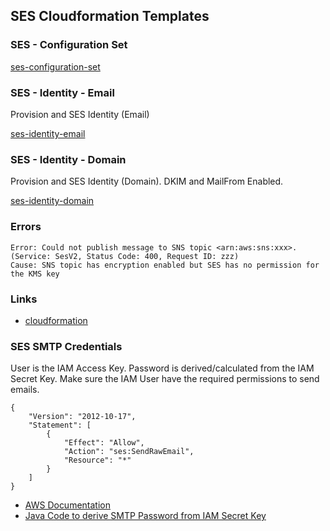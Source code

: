 ## SES Cloudformation Templates

### SES - Configuration Set

[ses-configuration-set](ses-configuration-set.yaml)

### SES - Identity - Email

Provision and SES Identity (Email)

[ses-identity-email](ses-identity-email.yaml)

### SES - Identity - Domain

Provision and SES Identity (Domain). DKIM and MailFrom Enabled.

[ses-identity-domain](ses-identity-domain.yaml)

### Errors

```
Error: Could not publish message to SNS topic <arn:aws:sns:xxx>. (Service: SesV2, Status Code: 400, Request ID: zzz)
Cause: SNS topic has encryption enabled but SES has no permission for the KMS key
```

### Links

- [cloudformation](https://docs.aws.amazon.com/AWSCloudFormation/latest/UserGuide/AWS_SES.html)

### SES SMTP Credentials

User is the IAM Access Key. Password is derived/calculated from the IAM Secret Key.
Make sure the IAM User have the required permissions to send emails.

```
{
    "Version": "2012-10-17",
    "Statement": [
        {
            "Effect": "Allow",
            "Action": "ses:SendRawEmail",
            "Resource": "*"
        }
    ]
}
```

- [AWS Documentation](https://docs.aws.amazon.com/ses/latest/dg/smtp-credentials.html#smtp-credentials-console)
- [Java Code to derive SMTP Password from IAM Secret Key](smtp/AwsSesSmtpPasswordCalculator.java)


